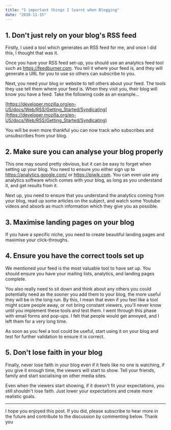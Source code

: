 ```yaml
---
title: "5 important things I learnt when Blogging"
date: "2018-11-15"
---
```


## 1\. Don't just rely on your blog's RSS feed

Firstly, I used a tool which generates an RSS feed for me, and once I did this, I thought that was it.

Once you have your RSS feed set-up, you should use an analytics feed tool such as https://feedburner.com. You tell it where your feed is, and they will generate a URL for you to use so others can subscribe to you.

Next, you need your blog or website to tell others about your feed. The tools they use tell them where your feed is. When they visit you, their blog will know you have a feed. Take the following code as an example…

[https://developer.mozilla.org/en-US/docs/Web/RSS/Getting_Started/Syndicating](https://developer.mozilla.org/en-US/docs/Web/RSS/Getting_Started/Syndicating)

You will be even more thankful you can now track who subscribes and unsubscribes from your blog.

## 2\. Make sure you can analyse your blog properly  

This one may sound pretty obvious, but it can be easy to forget when setting up your blog. You need to ensure you either sign up to https://analytics.google.com/ or https://piwik.com. You can even use any analytics software which comes with your blog, as long as you understand it, and get results from it.

Next up, you need to ensure that you understand the analytics coming from your blog, read up some articles on the subject, and watch some Youtube videos and absorb as much information which they give you as possible.

## 3\. Maximise landing pages on your blog

If you have a specific niche, you need to create beautiful landing pages and maximise your click-throughs.

## 4\. Ensure you have the correct tools set up

We mentioned your feed is the most valuable tool to have set up. You should ensure you have your mailing lists, analytics, and landing pages complete.

You also really need to sit down and think about any others you could potentially need as the sooner you add them to your blog, the more useful they will be in the long run. By this, I mean that even if you feel like a tool might scare people away, or not bring constant viewers, you'll never know until you implement these tools and test them. I went through this phase with email forms and pop-ups. I felt that people would get annoyed, and I left them for a very long time.

As soon as you feel a tool could be useful, start using it on your blog and test for further validation to ensure it is correct.

## 5. Don't lose faith in your blog

Finally, never lose faith in your blog even if it feels like no one is watching, if you give it enough time, the viewers will start to show. Tell your friends, family and start socialising on other media sites.

Even when the viewers start showing, if it doesn't fit your expectations, you still shouldn't lose faith. Just lower your expectations and create more realistic goals.

* * *

I hope you enjoyed this post. If you did, please subscribe to hear more in the future and contribute to the discussion by commenting below. Thank you
